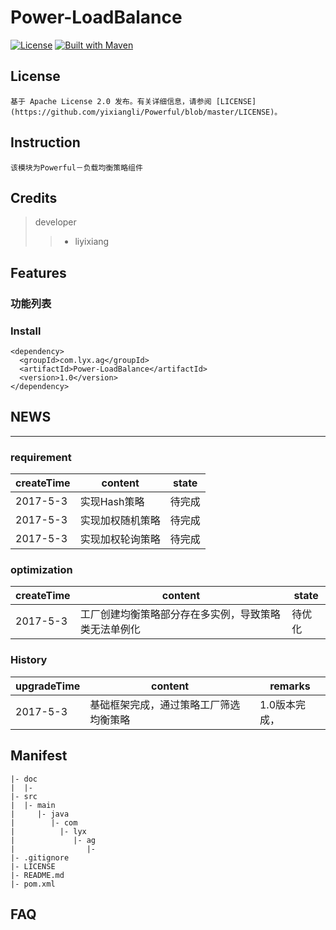 Power-LoadBalance
====
[![License](https://img.shields.io/badge/License-Apache%202.0-blue.svg)](https://github.com/cyfonly/FLogger/blob/master/LICENSE)  [![Built with Maven](http://maven.apache.org/images/logos/maven-feather.png)](http://search.maven.org/#search%7Cga%7C1%7Ccyfonly)  

## License
	基于 Apache License 2.0 发布。有关详细信息，请参阅 [LICENSE](https://github.com/yixiangli/Powerful/blob/master/LICENSE)。

## Instruction
	该模块为Powerful－负载均衡策略组件

## Credits
> developer 
>>	+ liyixiang

## Features
### 功能列表


### Install

```
<dependency>
  <groupId>com.lyx.ag</groupId>
  <artifactId>Power-LoadBalance</artifactId>
  <version>1.0</version>
</dependency>
```

## NEWS
----

### requirement
createTime | content | state  
--- | --- | ---
2017-5-3 | 实现Hash策略 | 待完成
2017-5-3 | 实现加权随机策略 | 待完成
2017-5-3 | 实现加权轮询策略 | 待完成

### optimization
createTime | content | state
--- | --- | ---
2017-5-3 | 工厂创建均衡策略部分存在多实例，导致策略类无法单例化 | 待优化

### History

upgradeTime | content | remarks
--- | --- | ---
2017-5-3 | 基础框架完成，通过策略工厂筛选均衡策略 | 1.0版本完成，

## Manifest
	|- doc
	|  |- 
	|- src
	|  |- main
	|     |- java
	|        |- com
	|          |- lyx
	|             |- ag
	|                |- 
	|- .gitignore
	|- LICENSE
	|- README.md
	|- pom.xml

FAQ
---
